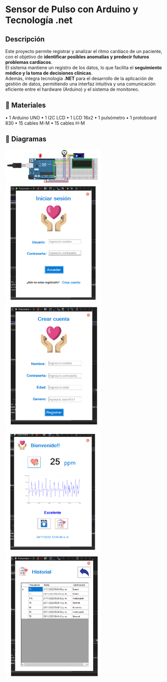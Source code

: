 # Sensor de Pulso con Arduino y Tecnología .net

## Descripción
Este proyecto permite registrar y analizar el ritmo cardíaco de un paciente, con el objetivo de **identificar posibles anomalías y predecir futuros problemas cardíacos**.  
El sistema mantiene un registro de los datos, lo que facilita el **seguimiento médico y la toma de decisiones clínicas**.  
Además, integra tecnología **.NET** para el desarrollo de la aplicación de gestión de datos, permitiendo una interfaz intuitiva y una comunicación eficiente entre el hardware (Arduino) y el sistema de monitoreo.  

## 🧰 Materiales
• 1 Arduino UNO
• 1 I2C LCD
• 1 LCD 16x2
• 1 pulsómetro
• 1 protoboard 830
• 15 cables M-M
• 15 cables H-M

## 📸 Diagramas

<img src="otros/imagenes/diagramaP.png" alt="Circuito" width="300">
<img src="otros/imagenes/diagramaInicio.png" alt="Pantalla de inicio" width="300">
<img src="otros/imagenes/diagramaCU.png" alt="Pantalla para crear usuario" width="300">
<img src="otros/imagenes/diagrama pulso.png" alt="Pantalla para ver el pulso" width="300">
<img src="otros/imagenes/diagramaHistorial.png" alt="Pantalla para ver el historial" width="300">



